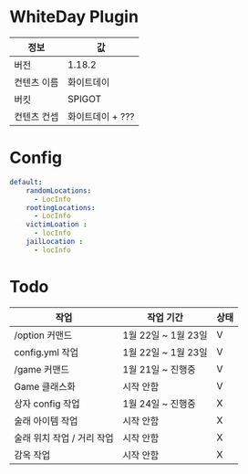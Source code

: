 # WhiteDay Plugin


| 정보     | 값           |
|--------|-------------|
| 버전     | 1.18.2      |
| 컨텐츠 이름 | 화이트데이       |
| 버킷     | SPIGOT      |
| 컨텐츠 컨셉 | 화이트데이 + ??? |

# Config

```yml
default:
    randomLocations:
      - LocInfo
    rootingLocations:
      - LocInfo
    victimLoation :
      - locInfo
    jailLocation :
      - locInfo
```

# Todo


| 작업              | 작업 기간          | 상태 |
|-----------------|----------------|:---|
| /option 커맨드     | 1월 22일 ~ 1월 23일 | V  |
| config.yml 작업   | 1월 22일 ~ 1월 23일 | V  |
| /game 커맨드       | 1월 21일 ~ 진행중   | V  |
| Game 클래스화       | 시작 안함          | V  |
| 상자 config 작업    | 1월 24일 ~ 진행중   | X  |
| 술래 아이템 작업       | 시작 안함          | X  |
| 술래 위치 작업 / 거리 작업 | 시작 안함          | X  |
| 감옥 작업           | 시작 안함          | X  |

